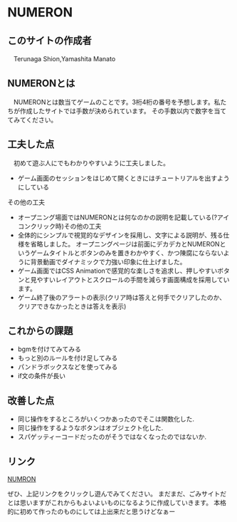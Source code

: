 # NUMERON
## このサイトの作成者
　Terunaga Shion,Yamashita Manato
## NUMERONとは
　NUMERONとは数当てゲームのことです。3桁4桁の番号を予想します。私たちが作成したサイトでは手数が決められています。
 その手数以内で数字を当ててみてください。
## 工夫した点
　初めて遊ぶ人にでもわかりやすいように工夫しました。
  - ゲーム画面のセッションをはじめて開くときにはチュートリアルを出すようにしている
  
  その他の工夫
  - オープニング場面ではNUMERONとは何なのかの説明を記載している(?アイコンクリック時)その他の工夫
  - 全体的にシンプルで視覚的なデザインを採用し、文字による説明が、残る仕様を省略しました。
  オープニングページは前面にデカデカとNUMERONというゲームタイトルとボタンのみを置きわかやすく、かつ陳腐にならないように背景動画でダイナミックで力強い印象に仕上げました。
  - ゲーム画面ではCSS Animationで感覚的な楽しさを追求し、押しやすいボタンと見やすいレイアウトとスクロールの手間を減らす画面構成を採用しています。
  - ゲーム終了後のアラートの表示(クリア時は答えと何手でクリアしたのか、クリアできなかったときは答えを表示)

## これからの課題
 - bgmを付けてみてみる
 - もっと別のルールを付け足してみる
 - パンドラボックスなどを使ってみる
 - if文の条件が長い
 

## 改善した点 
 - 同じ操作をするところがいくつかあったのでそこは関数化した.
 - 同じ操作をするようなボタンはオブジェクト化した.
 - スパゲッティーコードだったのがそうではなくなったのではないか.
　

## リンク
[NUMRON](https://teru12012000.github.io/project/dirs/src/numeron.html)

ぜひ、上記リンクをクリックし遊んでみてください。
まだまだ、ごみサイトだとは思いますがこれからもよいよいものになるように作成していきます。
本格的に初めて作ったのものにしては上出来だと思うけどなぁー
